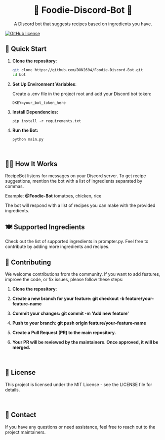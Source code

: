 <h1 align="center">🍔 Foodie-Discord-Bot 🤖</h1>
<p align="center">
  A Discord bot that suggests recipes based on ingredients you have.
</p>

<a href="https://github.com/TechSpectraDWN/Foodie-Discord-Bot/blob/master/LICENSE">![GitHub license](https://img.shields.io/badge/license-MIT-blue.svg)</a>

## 🚀 Quick Start

1. **Clone the repository:**

   ```bash
   git clone https://github.com/DON2604/Foodie-Discord-Bot.git
   cd bot

2. **Set Up Environment Variables:**

    Create a .env file in the project root and add your Discord bot token:
    ```
    DKEY=your_bot_token_here
    ```

3. **Install Dependencies:**
    ```
    pip install -r requirements.txt
    ```

4. **Run the Bot:**
    ```
    python main.py
    ```
<br>

## 👩‍🍳 How It Works

RecipeBot listens for messages on your Discord server. To get recipe suggestions, mention the bot with a list of ingredients separated by commas.

Example: **@Foodie-Bot** tomatoes, chicken, rice

The bot will respond with a list of recipes you can make with the provided ingredients. <br>

## 🍽️ Supported Ingredients
Check out the list of supported ingredients in prompter.py. Feel free to contribute by adding more ingredients and recipes. <br>

## 🤝 Contributing
We welcome contributions from the community. If you want to add features, improve the code, or fix issues, please follow these steps:

1. **Clone the repository:**

2. **Create a new branch for your feature: git checkout -b feature/your-feature-name**

3. **Commit your changes: git commit -m 'Add new feature'**

4. **Push to your branch: git push origin feature/your-feature-name**

5. **Create a Pull Request (PR) to the main repository.**

6. **Your PR will be reviewed by the maintainers. Once approved, it will be merged.**

<br>

## 📝 License
This project is licensed under the MIT License - see the LICENSE file for details.

<br>

## 📧 Contact
If you have any questions or need assistance, feel free to reach out to the project maintainers.
